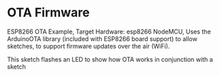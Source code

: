 # OTA Firmware
 
ESP8266 OTA Example,
Target Hardware:  esp8266 NodeMCU,
Uses the ArduinoOTA library (included with ESP8266 board support) to allow sketches,
to support firmware updates over the air (WiFi).
 
This sketch flashes an LED to show how OTA works in conjunction with a sketch

